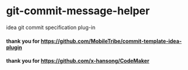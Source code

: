 # git-commit-message-helper
idea git commit specification plug-in

#### thank you for   https://github.com/MobileTribe/commit-template-idea-plugin
#### thank you for   https://github.com/x-hansong/CodeMaker
